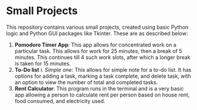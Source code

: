 # Small Projects

This repository contains various small projects, created using basic Python logic and Python GUI packages like Tkinter. These are as described below:

1. **Pomodoro Timer App**: This app allows for concentrated work on a particular task. This allows for work for 25 minutes, then a break of 5 minutes. This continues till 4 such work slots, after which a longer break is taken for 15 minutes.
2. **To-Do list**
  i. _Simple one_: This allows for simple note for a to-do list. It has options for adding a task, marking a task complete, and delete task, with an option to view the number of total and completed tasks.
3. **Rent Calculator**: This program runs in the terminal and is a very basic app allowing a person to calculate rent per person based on house rent, food consumed, and electricity used.
